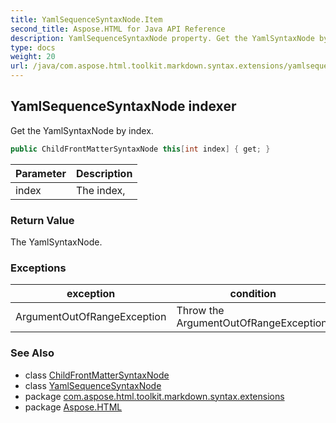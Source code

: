 ```yaml
---
title: YamlSequenceSyntaxNode.Item
second_title: Aspose.HTML for Java API Reference
description: YamlSequenceSyntaxNode property. Get the YamlSyntaxNode by index
type: docs
weight: 20
url: /java/com.aspose.html.toolkit.markdown.syntax.extensions/yamlsequencesyntaxnode/item/
---
```

## YamlSequenceSyntaxNode indexer

Get the YamlSyntaxNode by index.

```java
public ChildFrontMatterSyntaxNode this[int index] { get; }
```

| Parameter | Description |
| --- | --- |
| index | The index, |

### Return Value

The YamlSyntaxNode.

### Exceptions

| exception | condition |
| --- | --- |
| ArgumentOutOfRangeException | Throw the ArgumentOutOfRangeException. |

### See Also

* class [ChildFrontMatterSyntaxNode](../../childfrontmattersyntaxnode/)
* class [YamlSequenceSyntaxNode](../)
* package [com.aspose.html.toolkit.markdown.syntax.extensions](../../yamlsequencesyntaxnode/)
* package [Aspose.HTML](../../../)

